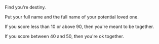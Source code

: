 Find you're destiny.

Put your full name and the full name of your potential loved one.

If you score less than 10 or above 90, then you're meant to be together.

If you score between 40 and 50, then you're ok together.
